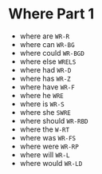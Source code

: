 # Where Part 1

* where are `WR-R`
* where can `WR-BG`
* where could `WR-BGD`
* where else `WRELS`
* where had `WR-D`
* where has `WR-Z`
* where have `WR-F`
* where he `WRE`
* where is `WR-S`
* where she `SWRE`
* where should `WR-RBD`
* where the `W-RT`
* where was `WR-FS`
* where were `WR-RP`
* where will `WR-L`
* where would `WR-LD`
